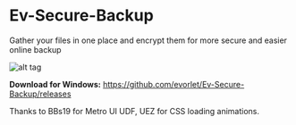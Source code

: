 # Ev-Secure-Backup
Gather your files in one place and encrypt them for more secure and easier online backup



![alt tag](https://cloud.githubusercontent.com/assets/12136678/11063209/9c9afe1e-87e7-11e5-8901-ab69853201d0.png)


**Download for Windows:** https://github.com/evorlet/Ev-Secure-Backup/releases


Thanks to BBs19 for Metro UI UDF, UEZ for CSS loading animations.
